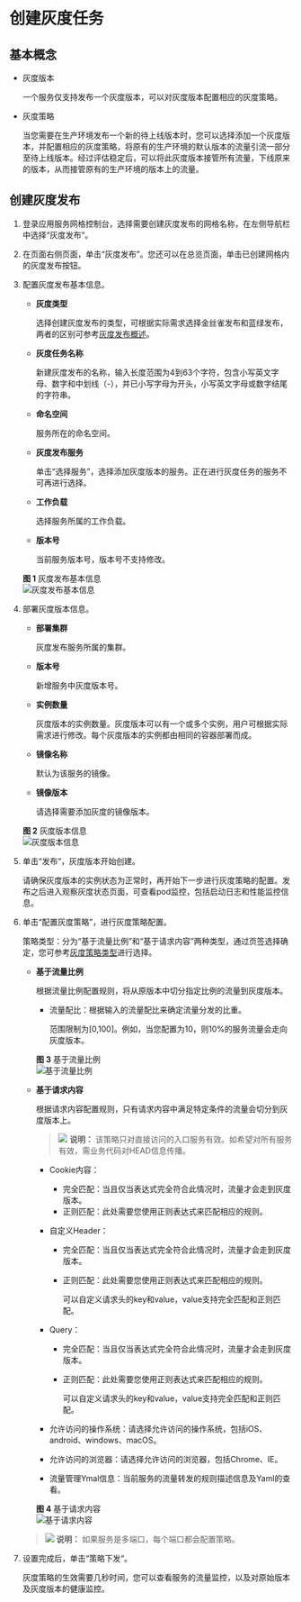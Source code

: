 # 创建灰度任务<a name="istio_01_0036"></a>

## 基本概念<a name="section695502711820"></a>

-   灰度版本

    一个服务仅支持发布一个灰度版本，可以对灰度版本配置相应的灰度策略。


-   灰度策略

    当您需要在生产环境发布一个新的待上线版本时，您可以选择添加一个灰度版本，并配置相应的灰度策略，将原有的生产环境的默认版本的流量引流一部分至待上线版本。经过评估稳定后，可以将此灰度版本接管所有流量，下线原来的版本，从而接管原有的生产环境的版本上的流量。


## 创建灰度发布<a name="section230105120212"></a>

1.  登录应用服务网格控制台，选择需要创建灰度发布的网格名称，在左侧导航栏中选择“灰度发布“。
2.  在页面右侧页面，单击“灰度发布”。您还可以在总览页面，单击已创建网格内的灰度发布按钮。
3.  配置灰度发布基本信息。

    -   **灰度类型**

        选择创建灰度发布的类型，可根据实际需求选择金丝雀发布和蓝绿发布，两者的区别可参考[灰度发布概述](https://support.huaweicloud.com/usermanual-istio/istio_01_0035.html)。

    -   **灰度任务名称**

        新建灰度发布的名称，输入长度范围为4到63个字符，包含小写英文字母、数字和中划线（-），并已小写字母为开头，小写英文字母或数字结尾的字符串。

    -   **命名空间**

        服务所在的命名空间。

    -   **灰度发布服务**

        单击“选择服务”，选择添加灰度版本的服务。正在进行灰度任务的服务不可再进行选择。

    -   **工作负载**

        选择服务所属的工作负载。

    -   **版本号**

        当前服务版本号，版本号不支持修改。

    **图 1**  灰度发布基本信息<a name="fig198955191656"></a>  
    ![](figures/灰度发布基本信息.png "灰度发布基本信息")

4.  部署灰度版本信息。

    -   **部署集群**

        灰度发布服务所属的集群。

    -   **版本号**

        新增服务中灰度版本号。

    -   **实例数量**

        灰度版本的实例数量。灰度版本可以有一个或多个实例，用户可根据实际需求进行修改。每个灰度版本的实例都由相同的容器部署而成。

    -   **镜像名称**

        默认为该服务的镜像。

    -   **镜像版本**

        请选择需要添加灰度的镜像版本。

    **图 2**  灰度版本信息<a name="fig1516041767"></a>  
    ![](figures/灰度版本信息.png "灰度版本信息")

5.  单击“发布“，灰度版本开始创建。

    请确保灰度版本的实例状态为正常时，再开始下一步进行灰度策略的配置。发布之后进入观察灰度状态页面，可查看pod监控，包括启动日志和性能监控信息。

6.  单击“配置灰度策略”，进行灰度策略配置。

    策略类型：分为“基于流量比例”和“基于请求内容”两种类型，通过页签选择确定，您可参考[灰度策略类型](https://support.huaweicloud.com/usermanual-istio/istio_01_0037.html#section2)进行选择。

    -   **基于流量比例**

        根据流量比例配置规则，将从原版本中切分指定比例的流量到灰度版本。

        -   流量配比：根据输入的流量配比来确定流量分发的比重。

            范围限制为\[0,100\]。例如，当您配置为10，则10%的服务流量会走向灰度版本。

        **图 3**  基于流量比例<a name="fig1014411512611"></a>  
        ![](figures/基于流量比例.png "基于流量比例")

    -   **基于请求内容**

        根据请求内容配置规则，只有请求内容中满足特定条件的流量会切分到灰度版本上。

        >![](public_sys-resources/icon-note.gif) **说明：** 
        >该策略只对直接访问的入口服务有效。如希望对所有服务有效，需业务代码对HEAD信息传播。

        -   Cookie内容：
            -   完全匹配：当且仅当表达式完全符合此情况时，流量才会走到灰度版本。
            -   正则匹配：此处需要您使用正则表达式来匹配相应的规则。

        -   自定义Header：
            -   完全匹配：当且仅当表达式完全符合此情况时，流量才会走到灰度版本。
            -   正则匹配：此处需要您使用正则表达式来匹配相应的规则。

                可以自定义请求头的key和value，value支持完全匹配和正则匹配。

        -   Query：
            -   完全匹配：当且仅当表达式完全符合此情况时，流量才会走到灰度版本。
            -   正则匹配：此处需要您使用正则表达式来匹配相应的规则。

                可以自定义请求头的key和value，value支持完全匹配和正则匹配。

        -   允许访问的操作系统：请选择允许访问的操作系统，包括iOS、android、windows、macOS。
        -   允许访问的浏览器：请选择允许访问的浏览器，包括Chrome、IE。
        -   流量管理Ymal信息：当前服务的流量转发的规则描述信息及Yaml的查看。

        **图 4**  基于请求内容<a name="fig8162103418715"></a>  
        ![](figures/基于请求内容.png "基于请求内容")

    >![](public_sys-resources/icon-note.gif) **说明：** 
    >如果服务是多端口，每个端口都会配置策略。

7.  设置完成后，单击“策略下发“。

    灰度策略的生效需要几秒时间，您可以查看服务的流量监控，以及对原始版本及灰度版本的健康监控。


